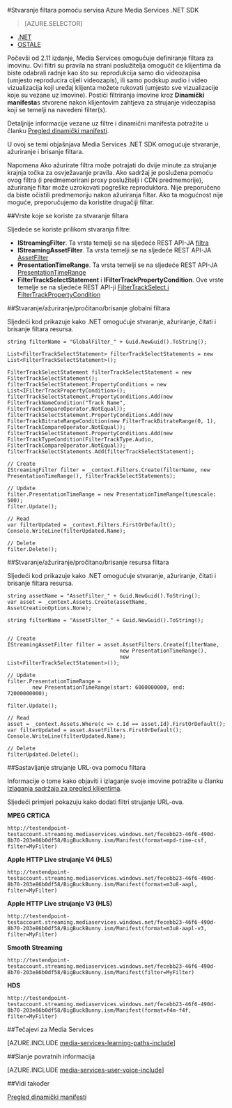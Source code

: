 <properties 
    pageTitle="Stvaranje filtara pomoću servisa Azure Media Services .NET SDK" 
    description="U ovoj se temi opisuje kako stvoriti filtri tako da ih klijent možete koristiti za strujanje određene dijelove strujanje. Media Services stvara dinamički manifesti da biste postigli ovaj selektivno strujanje." 
    services="media-services" 
    documentationCenter="" 
    authors="Juliako" 
    manager="erikre" 
    editor=""/>

<tags 
    ms.service="media-services" 
    ms.workload="media" 
    ms.tgt_pltfrm="na" 
    ms.devlang="ne" 
    ms.topic="article" 
    ms.date="07/18/2016"
    ms.author="juliako;cenkdin"/>


#<a name="creating-filters-with-azure-media-services-net-sdk"></a>Stvaranje filtara pomoću servisa Azure Media Services .NET SDK

> [AZURE.SELECTOR]
- [.NET](media-services-dotnet-dynamic-manifest.md)
- [OSTALE](media-services-rest-dynamic-manifest.md)

Počevši od 2.11 izdanje, Media Services omogućuje definiranje filtara za imovinu. Ovi filtri su pravila na strani poslužitelja omogućit će klijentima da biste odabrali radnje kao što su: reprodukcija samo dio videozapisa (umjesto reproducira cijeli videozapis), ili samo podskup audio i video vizualizacija koji uređaj klijenta možete rukovati (umjesto sve vizualizacije koje su vezane uz imovine). Postići filtriranja imovine kroz **Dinamički manifesta**s stvorene nakon klijentovim zahtjeva za strujanje videozapisa koji se temelji na navedeni filter(s).

Detaljnije informacije vezane uz filtre i dinamični manifesta potražite u članku [Pregled dinamički manifesti](media-services-dynamic-manifest-overview.md).

U ovoj se temi objašnjava Media Services .NET SDK omogućuje stvaranje, ažuriranje i brisanje filtara. 


Napomena Ako ažurirate filtra može potrajati do dvije minute za strujanje krajnja točka za osvježavanje pravila. Ako sadržaj je poslužena pomoću ovog filtra (i predmemorirani proxy poslužitelji i CDN predmemorije), ažuriranje filtar može uzrokovati pogreške reproduktora. Nije preporučeno da biste očistili predmemoriju nakon ažuriranja filtar. Ako ta mogućnost nije moguće, preporučujemo da koristite drugačiji filtar. 

##<a name="types-used-to-create-filters"></a>Vrste koje se koriste za stvaranje filtara

Sljedeće se koriste prilikom stvaranja filtre: 

- **IStreamingFilter**.  Ta vrsta temelji se na sljedeće REST API-JA [filtra](http://msdn.microsoft.com/library/azure/mt149056.aspx)
- **IStreamingAssetFilter**. Ta vrsta temelji se na sljedeće REST API-JA [AssetFilter](http://msdn.microsoft.com/library/azure/mt149053.aspx)
- **PresentationTimeRange**. Ta vrsta temelji se na sljedeće REST API-JA [PresentationTimeRange](http://msdn.microsoft.com/library/azure/mt149052.aspx)
- **FilterTrackSelectStatement** i **IFilterTrackPropertyCondition**. Ove vrste temelje se na sljedeće REST API-ji [FilterTrackSelect i FilterTrackPropertyCondition](http://msdn.microsoft.com/library/azure/mt149055.aspx)


##<a name="createupdatereaddelete-global-filters"></a>Stvaranje/ažuriranje/pročitano/brisanje globalni filtara

Sljedeći kod prikazuje kako .NET omogućuje stvaranje, ažuriranje, čitati i brisanje filtara resursa.
    
    string filterName = "GlobalFilter_" + Guid.NewGuid().ToString();
                
    List<FilterTrackSelectStatement> filterTrackSelectStatements = new List<FilterTrackSelectStatement>();
    
    FilterTrackSelectStatement filterTrackSelectStatement = new FilterTrackSelectStatement();
    filterTrackSelectStatement.PropertyConditions = new List<IFilterTrackPropertyCondition>();
    filterTrackSelectStatement.PropertyConditions.Add(new FilterTrackNameCondition("Track Name", FilterTrackCompareOperator.NotEqual));
    filterTrackSelectStatement.PropertyConditions.Add(new FilterTrackBitrateRangeCondition(new FilterTrackBitrateRange(0, 1), FilterTrackCompareOperator.NotEqual));
    filterTrackSelectStatement.PropertyConditions.Add(new FilterTrackTypeCondition(FilterTrackType.Audio, FilterTrackCompareOperator.NotEqual));
    filterTrackSelectStatements.Add(filterTrackSelectStatement);
    
    // Create
    IStreamingFilter filter = _context.Filters.Create(filterName, new PresentationTimeRange(), filterTrackSelectStatements);
    
    // Update
    filter.PresentationTimeRange = new PresentationTimeRange(timescale: 500);
    filter.Update();
    
    // Read
    var filterUpdated = _context.Filters.FirstOrDefault();
    Console.WriteLine(filterUpdated.Name);

    // Delete
    filter.Delete();


##<a name="createupdatereaddelete-asset-filters"></a>Stvaranje/ažuriranje/pročitano/brisanje resursa filtara

Sljedeći kod prikazuje kako .NET omogućuje stvaranje, ažuriranje, čitati i brisanje filtara resursa.

    
    string assetName = "AssetFilter_" + Guid.NewGuid().ToString();
    var asset = _context.Assets.Create(assetName, AssetCreationOptions.None);
    
    string filterName = "AssetFilter_" + Guid.NewGuid().ToString();
    
        
    // Create
    IStreamingAssetFilter filter = asset.AssetFilters.Create(filterName,
                                        new PresentationTimeRange(), 
                                        new List<FilterTrackSelectStatement>());
    
    // Update
    filter.PresentationTimeRange = 
            new PresentationTimeRange(start: 6000000000, end: 72000000000);
    
    filter.Update();
    
    // Read
    asset = _context.Assets.Where(c => c.Id == asset.Id).FirstOrDefault();
    var filterUpdated = asset.AssetFilters.FirstOrDefault();
    Console.WriteLine(filterUpdated.Name);
    
    // Delete
    filterUpdated.Delete();
    



##<a name="build-streaming-urls-that-use-filters"></a>Sastavljanje strujanje URL-ova pomoću filtara

Informacije o tome kako objaviti i izlaganje svoje imovine potražite u članku [Izlaganja sadržaja za pregled klijentima](media-services-deliver-content-overview.md).


Sljedeći primjeri pokazuju kako dodati filtri strujanje URL-ova.

**MPEG CRTICA** 

    http://testendpoint-testaccount.streaming.mediaservices.windows.net/fecebb23-46f6-490d-8b70-203e86b0df58/BigBuckBunny.ism/Manifest(format=mpd-time-csf, filter=MyFilter)

**Apple HTTP Live strujanje V4 (HLS)**

    http://testendpoint-testaccount.streaming.mediaservices.windows.net/fecebb23-46f6-490d-8b70-203e86b0df58/BigBuckBunny.ism/Manifest(format=m3u8-aapl, filter=MyFilter)

**Apple HTTP Live strujanje V3 (HLS)**

    http://testendpoint-testaccount.streaming.mediaservices.windows.net/fecebb23-46f6-490d-8b70-203e86b0df58/BigBuckBunny.ism/Manifest(format=m3u8-aapl-v3, filter=MyFilter)

**Smooth Streaming**

    http://testendpoint-testaccount.streaming.mediaservices.windows.net/fecebb23-46f6-490d-8b70-203e86b0df58/BigBuckBunny.ism/Manifest(filter=MyFilter)


**HDS**

    http://testendpoint-testaccount.streaming.mediaservices.windows.net/fecebb23-46f6-490d-8b70-203e86b0df58/BigBuckBunny.ism/Manifest(format=f4m-f4f, filter=MyFilter)


##<a name="media-services-learning-paths"></a>Tečajevi za Media Services

[AZURE.INCLUDE [media-services-learning-paths-include](../../includes/media-services-learning-paths-include.md)]

##<a name="provide-feedback"></a>Slanje povratnih informacija

[AZURE.INCLUDE [media-services-user-voice-include](../../includes/media-services-user-voice-include.md)]


##<a name="see-also"></a>Vidi također 

[Pregled dinamički manifesti](media-services-dynamic-manifest-overview.md)
 

